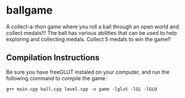 # ballgame
A collect-a-thon game where you roll a ball through an open world and collect medals!!! The ball has various abilities that can be used to help exploring and collecting medals. Collect 5 medals to win the game!!
## Compilation Instructions
Be sure you have freeGLUT instaled on your computer, and run the following command to compile the game:
```
g++ main.cpp ball.cpp level.cpp -o game -lglut -lGL -lGLU
```
